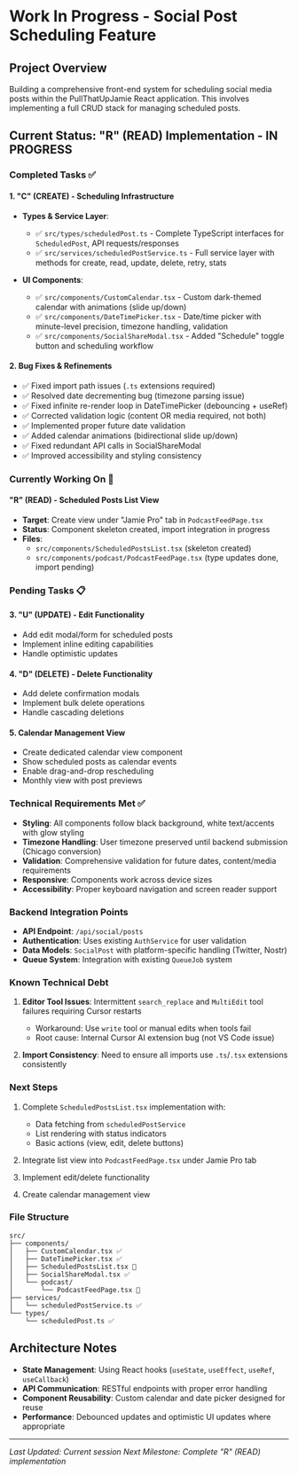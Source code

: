 # Work In Progress - Social Post Scheduling Feature

## Project Overview
Building a comprehensive front-end system for scheduling social media posts within the PullThatUpJamie React application. This involves implementing a full CRUD stack for managing scheduled posts.

## Current Status: "R" (READ) Implementation - IN PROGRESS

### Completed Tasks ✅

#### 1. "C" (CREATE) - Scheduling Infrastructure 
- **Types & Service Layer**:
  - ✅ `src/types/scheduledPost.ts` - Complete TypeScript interfaces for `ScheduledPost`, API requests/responses
  - ✅ `src/services/scheduledPostService.ts` - Full service layer with methods for create, read, update, delete, retry, stats

- **UI Components**:
  - ✅ `src/components/CustomCalendar.tsx` - Custom dark-themed calendar with animations (slide up/down)
  - ✅ `src/components/DateTimePicker.tsx` - Date/time picker with minute-level precision, timezone handling, validation
  - ✅ `src/components/SocialShareModal.tsx` - Added "Schedule" toggle button and scheduling workflow

#### 2. Bug Fixes & Refinements
- ✅ Fixed import path issues (`.ts` extensions required)
- ✅ Resolved date decrementing bug (timezone parsing issue)
- ✅ Fixed infinite re-render loop in DateTimePicker (debouncing + useRef)
- ✅ Corrected validation logic (content OR media required, not both)
- ✅ Implemented proper future date validation
- ✅ Added calendar animations (bidirectional slide up/down)
- ✅ Fixed redundant API calls in SocialShareModal
- ✅ Improved accessibility and styling consistency

### Currently Working On 🔄

#### "R" (READ) - Scheduled Posts List View
- **Target**: Create view under "Jamie Pro" tab in `PodcastFeedPage.tsx`
- **Status**: Component skeleton created, import integration in progress
- **Files**: 
  - `src/components/ScheduledPostsList.tsx` (skeleton created)
  - `src/components/podcast/PodcastFeedPage.tsx` (type updates done, import pending)

### Pending Tasks 📋

#### 3. "U" (UPDATE) - Edit Functionality
- Add edit modal/form for scheduled posts
- Implement inline editing capabilities
- Handle optimistic updates

#### 4. "D" (DELETE) - Delete Functionality  
- Add delete confirmation modals
- Implement bulk delete operations
- Handle cascading deletions

#### 5. Calendar Management View
- Create dedicated calendar view component
- Show scheduled posts as calendar events
- Enable drag-and-drop rescheduling
- Monthly view with post previews

### Technical Requirements Met ✅

- **Styling**: All components follow black background, white text/accents with glow styling
- **Timezone Handling**: User timezone preserved until backend submission (Chicago conversion)
- **Validation**: Comprehensive validation for future dates, content/media requirements
- **Responsive**: Components work across device sizes
- **Accessibility**: Proper keyboard navigation and screen reader support

### Backend Integration Points

- **API Endpoint**: `/api/social/posts` 
- **Authentication**: Uses existing `AuthService` for user validation
- **Data Models**: `SocialPost` with platform-specific handling (Twitter, Nostr)
- **Queue System**: Integration with existing `QueueJob` system

### Known Technical Debt

1. **Editor Tool Issues**: Intermittent `search_replace` and `MultiEdit` tool failures requiring Cursor restarts
   - Workaround: Use `write` tool or manual edits when tools fail
   - Root cause: Internal Cursor AI extension bug (not VS Code issue)

2. **Import Consistency**: Need to ensure all imports use `.ts`/`.tsx` extensions consistently

### Next Steps

1. Complete `ScheduledPostsList.tsx` implementation with:
   - Data fetching from `scheduledPostService`
   - List rendering with status indicators
   - Basic actions (view, edit, delete buttons)
   
2. Integrate list view into `PodcastFeedPage.tsx` under Jamie Pro tab

3. Implement edit/delete functionality

4. Create calendar management view

### File Structure

```
src/
├── components/
│   ├── CustomCalendar.tsx ✅
│   ├── DateTimePicker.tsx ✅
│   ├── ScheduledPostsList.tsx 🔄
│   ├── SocialShareModal.tsx ✅
│   └── podcast/
│       └── PodcastFeedPage.tsx 🔄
├── services/
│   └── scheduledPostService.ts ✅
└── types/
    └── scheduledPost.ts ✅
```

## Architecture Notes

- **State Management**: Using React hooks (`useState`, `useEffect`, `useRef`, `useCallback`)
- **API Communication**: RESTful endpoints with proper error handling
- **Component Reusability**: Custom calendar and date picker designed for reuse
- **Performance**: Debounced updates and optimistic UI updates where appropriate

---

*Last Updated: Current session*
*Next Milestone: Complete "R" (READ) implementation*

